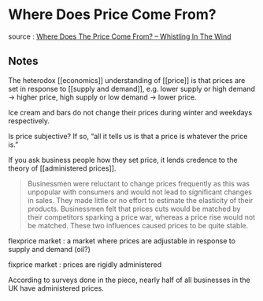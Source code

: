 # Where Does Price Come From?

source
: [Where Does The Price Come From? – Whistling In The Wind](https://whistlinginthewind.org/2013/12/31/where-does-the-price-come-from/)


<a id="org3011d80"></a>

## Notes

The heterodox [[economics]] understanding of [[price]] is that prices are set in response to [[supply and demand]], e.g. lower supply or high demand -> higher price, high supply or low demand -> lower price.

Ice cream and bars do not change their prices during winter and weekdays respectively.

Is price subjective? If so, &ldquo;all it tells us is that a price is whatever the price is.&rdquo;

If you ask business people how they set price, it lends credence to the theory of [[administered prices]].

> Businessmen were reluctant to change prices frequently as this was unpopular with consumers and would not lead to significant changes in sales. They made little or no effort to estimate the elasticity of their products. Businessmen felt that prices cuts would be matched by their competitors sparking a price war, whereas a price rise would not be matched. These two influences caused prices to be quite stable.

flexprice market
: a market where prices are adjustable in response to supply and demand (oil?)

fixprice market
: prices are rigidly administered

According to surveys done in the piece, nearly half of all businesses in the UK have administered prices.
